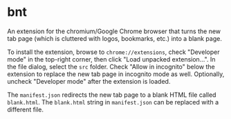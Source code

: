 bnt
=======

An extension for the chromium/Google Chrome browser that turns the new tab page (which is cluttered with logos, bookmarks, etc.) into a blank page.

To install the extension, browse to `chrome://extensions`, check "Developer mode" in the top-right corner, then click "Load unpacked extension...". In the file dialog, select the `src` folder. Check "Allow in incognito" below the extension to replace the new tab page in incognito mode as well. Optionally, uncheck "Developer mode" after the extension is loaded.

The `manifest.json` redirects the new tab page to a blank HTML file called `blank.html`. The `blank.html` string in `manifest.json` can be replaced with a different file.
